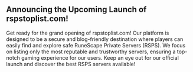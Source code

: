 ## Announcing the Upcoming Launch of rspstoplist.com!

Get ready for the grand opening of rspstoplist.com! Our platform is designed to be a secure and blog-friendly destination where players can easily find and explore safe RuneScape Private Servers (RSPS). We focus on listing only the most reputable and trustworthy servers, ensuring a top-notch gaming experience for our users. Keep an eye out for our official launch and discover the best RSPS servers available!
